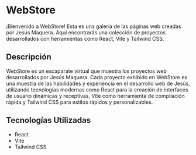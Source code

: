 # WebStore

¡Bienvenido a WebStore! Esta es una galería de las páginas web creadas por Jesús Maquera. Aquí encontrarás una colección de proyectos desarrollados con herramientas como React, Vite y Tailwind CSS.

## Descripción

WebStore es un escaparate virtual que muestra los proyectos web desarrollados por Jesús Maquera. Cada proyecto exhibido en WebStore es una muestra de las habilidades y experiencia en el desarrollo web de Jesús, utilizando tecnologías modernas como React para la creación de interfaces de usuario dinámicas y receptivas, Vite como herramienta de compilación rápida y Tailwind CSS para estilos rápidos y personalizables.


## Tecnologías Utilizadas

- React
- Vite
- Tailwind CSS

